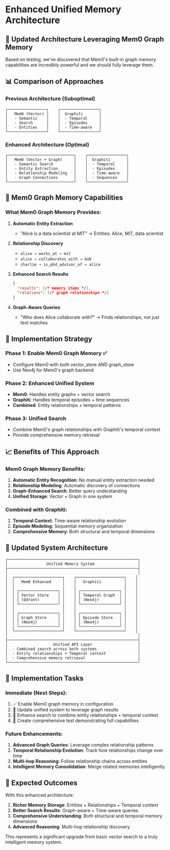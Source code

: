 # Enhanced Unified Memory Architecture

## 🎯 **Updated Architecture Leveraging Mem0 Graph Memory**

Based on testing, we've discovered that Mem0's built-in graph memory capabilities are incredibly powerful and we should fully leverage them.

## 📊 **Comparison of Approaches**

### **Previous Architecture (Suboptimal)**
```
┌─────────────────┐    ┌─────────────────┐
│   Mem0 (Vector) │    │  Graphiti       │
│   - Semantic    │    │  - Temporal     │
│   - Search      │    │  - Episodes     │
│   - Entities    │    │  - Time-aware   │
└─────────────────┘    └─────────────────┘
```

### **Enhanced Architecture (Optimal)**
```
┌─────────────────────────────┐    ┌─────────────────┐
│   Mem0 (Vector + Graph)     │    │  Graphiti       │
│   - Semantic Search         │    │  - Temporal     │
│   - Entity Extraction       │    │  - Episodes     │
│   - Relationship Modeling   │    │  - Time-aware   │
│   - Graph Connections       │    │  - Sequences    │
└─────────────────────────────┘    └─────────────────┘
```

## 🚀 **Mem0 Graph Memory Capabilities**

### **What Mem0 Graph Memory Provides:**
1. **Automatic Entity Extraction**
   - "Alice is a data scientist at MIT" → Entities: Alice, MIT, data scientist

2. **Relationship Discovery**
   - `alice → works_at → mit`
   - `alice → collaborates_with → bob`
   - `charlie → is_phd_advisor_of → alice`

3. **Enhanced Search Results**
   ```json
   {
     "results": [/* memory items */],
     "relations": [/* graph relationships */]
   }
   ```

4. **Graph-Aware Queries**
   - "Who does Alice collaborate with?" → Finds relationships, not just text matches

## 🔧 **Implementation Strategy**

### **Phase 1: Enable Mem0 Graph Memory** ✅
- Configure Mem0 with both vector_store AND graph_store
- Use Neo4j for Mem0's graph backend

### **Phase 2: Enhanced Unified System**
- **Mem0**: Handles entity graphs + vector search
- **Graphiti**: Handles temporal episodes + time sequences
- **Combined**: Entity relationships + temporal patterns

### **Phase 3: Unified Search**
- Combine Mem0's graph relationships with Graphiti's temporal context
- Provide comprehensive memory retrieval

## 📈 **Benefits of This Approach**

### **Mem0 Graph Memory Benefits:**
1. **Automatic Entity Recognition**: No manual entity extraction needed
2. **Relationship Modeling**: Automatic discovery of connections
3. **Graph-Enhanced Search**: Better query understanding
4. **Unified Storage**: Vector + Graph in one system

### **Combined with Graphiti:**
1. **Temporal Context**: Time-aware relationship evolution
2. **Episode Modeling**: Sequential memory organization
3. **Comprehensive Memory**: Both structural and temporal dimensions

## 🎯 **Updated System Architecture**

```
┌─────────────────────────────────────────────────────────┐
│                 Unified Memory System                   │
├─────────────────────────────────────────────────────────┤
│                                                         │
│  ┌─────────────────────┐    ┌─────────────────────┐    │
│  │   Mem0 Enhanced     │    │   Graphiti          │    │
│  │                     │    │                     │    │
│  │ ┌─────────────────┐ │    │ ┌─────────────────┐ │    │
│  │ │ Vector Store    │ │    │ │ Temporal Graph  │ │    │
│  │ │ (Qdrant)        │ │    │ │ (Neo4j)         │ │    │
│  │ └─────────────────┘ │    │ └─────────────────┘ │    │
│  │                     │    │                     │    │
│  │ ┌─────────────────┐ │    │ ┌─────────────────┐ │    │
│  │ │ Graph Store     │ │    │ │ Episode Store   │ │    │
│  │ │ (Neo4j)         │ │    │ │ (Neo4j)         │ │    │
│  │ └─────────────────┘ │    │ └─────────────────┘ │    │
│  └─────────────────────┘    └─────────────────────┘    │
│                                                         │
├─────────────────────────────────────────────────────────┤
│                    Unified API Layer                    │
│  - Combined search across both systems                  │
│  - Entity relationships + Temporal context              │
│  - Comprehensive memory retrieval                       │
└─────────────────────────────────────────────────────────┘
```

## 📝 **Implementation Tasks**

### **Immediate (Next Steps):**
1. ✅ Enable Mem0 graph memory in configuration
2. 🔄 Update unified system to leverage graph results
3. 🔄 Enhance search to combine entity relationships + temporal context
4. 🔄 Create comprehensive test demonstrating full capabilities

### **Future Enhancements:**
1. **Advanced Graph Queries**: Leverage complex relationship patterns
2. **Temporal Relationship Evolution**: Track how relationships change over time
3. **Multi-hop Reasoning**: Follow relationship chains across entities
4. **Intelligent Memory Consolidation**: Merge related memories intelligently

## 🎉 **Expected Outcomes**

With this enhanced architecture:

1. **Richer Memory Storage**: Entities + Relationships + Temporal context
2. **Better Search Results**: Graph-aware + Time-aware queries
3. **Comprehensive Understanding**: Both structural and temporal memory dimensions
4. **Advanced Reasoning**: Multi-hop relationship discovery

This represents a significant upgrade from basic vector search to a truly intelligent memory system. 